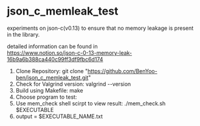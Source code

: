 # json_c_memleak_test
experiments on json-c(v0.13) to ensure that no memory leakage is present in the library.  

detailed information can be found in  
https://www.notion.so/json-c-0-13-memory-leak-16b9a6b388ca440c99ff3df9fbc6d174  
  
1. Clone Repository: git clone "https://github.com/BenYoo-ben/json_c_memleak_test.git"  
2. Check for Valgrind version: valgrind --version  
3. Build using Makefile: make  
4. Choose program to test:  
5. Use mem_check shell scirpt to view result: ./mem_check.sh $EXECUTABLE  
6. output = $EXECUTABLE_NAME.txt  


